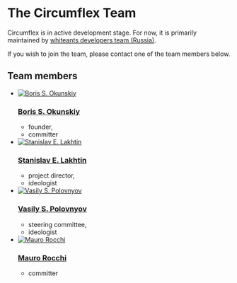 The Circumflex Team
===================

Circumflex is in active development stage. For now, it is primarily maintained
by [whiteants developers team (Russia)][whiteants].

If you wish to join the team, please contact one of the team members below.

  [whiteants]: http://whiteants.net

## Team members

<ul class="team">
  <li>
    <a href="http://github.com/inca">
      <img src="http://www.gravatar.com/avatar/9646564df6dbd498185ee71f24e6a33a.png"
           class="avatar"
           alt="Boris S. Okunskiy"/>
    </a>
    <h3><a href="http://github.com/inca">Boris S. Okunskiy</a></h3>
    <ul class="roles">
      <li>founder,</li>
      <li>committer</li>
    </ul>
  </li>
  <li>
    <a href="http://github.com/StanislavLakhtin">
      <img src="http://www.gravatar.com/avatar/e4e146ba3bd7808e9774899f6c708879"
           class="avatar"
           alt="Stanislav E. Lakhtin"/>
    </a>
    <h3><a href="http://github.com/StanislavLakhtin">Stanislav E. Lakhtin</a></h3>
    <ul class="roles">
      <li>project director,</li>
      <li>ideologist</li>
    </ul>
  </li>
  <li>
    <a href="http://github.com/vast">
      <img src="http://www.gravatar.com/avatar/277212d5ad624fb5b0c6d23ca3841b06"
           class="avatar"
           alt="Vasily S. Polovnyov"/>
    </a>
    <h3><a href="http://github.com/vast">Vasily S. Polovnyov</a></h3>
    <ul class="roles">
      <li>steering committee,</li>
      <li>ideologist</li>
    </ul>
  </li>
  <li>
    <a href="http://github.com/rationalem">
      <img src="http://www.gravatar.com/avatar/278d1a8a007b0bc2dec940bd07567ecf.png"
           class="avatar"
           alt="Mauro Rocchi"/>
    </a>
    <h3><a href="http://github.com/rationalem">Mauro Rocchi</a></h3>
    <ul class="roles">
      <li>committer</li>
    </ul>
  </li>
</ul>
